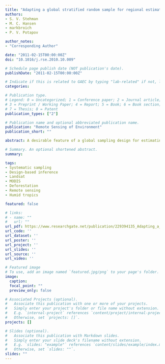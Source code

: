 ```yaml
---
title: "Adapting a global stratified random sample for regional estimation of forest cover change derived from satellite imagery"
authors:
- S. V. Stehman
- M. C. Hansen
- markbroich
- P. V. Potapov

author_notes:
- "Corresponding Author"

date: "2011-02-15T00:00:00Z"
doi: "10.1016/j.rse.2010.10.009"

# Schedule page publish date (NOT publication's date).
publishDate: "2011-02-15T00:00:00Z"

# Indicate if this is related to GAEC by typing "lab-related" if not, leave blank
categories:

# Publication type.
# Legend: 0 = Uncategorized; 1 = Conference paper; 2 = Journal article;
# 3 = Preprint / Working Paper; 4 = Report; 5 = Book; 6 = Book section;
# 7 = Thesis; 8 = Patent
publication_types: ["2"]

# Publication name and optional abbreviated publication name.
publication: "Remote Sensing of Environment"
publication_short: ""

abstract: A desirable feature of a global sampling design for estimating forest cover change based on satellite imagery is the ability to adapt the design to obtain precise regional estimates, where a region may be a country, state, province, or conservation area. A sampling design stratified by an auxiliary variable correlated with forest cover change has this adaptability. A global stratified random sample can be augmented by additional sample units within a region selected by the same stratified protocol and the resulting sample constitutes a stratified random sample of the region. Stratified sampling allows increasing the sample size in a region by a few to many additional sample units. The additional sample units can be effectively allocated to strata to reduce the standard errors of the regional estimates, even though these strata were not initially constructed for the objective of regional estimation. A complete coverage map of deforestation within the Brazilian Legal Amazon (BLA) is used as a population to evaluate precision of regional estimates obtained by augmenting a global stratified random sample. The standard errors of the regional estimates for the BLA and states within the BLA obtained from the augmented stratified design were generally smaller than those attained by simple random sampling and systematic sampling.

# Summary. An optional shortened abstract.
summary: 

tags:
- Systematic sampling
- Design-based inference
- Landsat
- MODIS
- Deforestation
- Remote sensing
- Humid tropics

featured: false

# links:
# - name: ""
#   url: ""
url_pdf: https://www.researchgate.net/publication/229394135_Adapting_a_global_stratified_random_sample_for_regional_estimation_of_forest_cover_change_derived_from_satellite_imagery
url_code: ''
url_dataset: ''
url_poster: ''
url_project: ''
url_slides: ''
url_source: ''
url_video: ''

# Featured image
# To use, add an image named `featured.jpg/png` to your page's folder. 
image:
  caption: 
  focal_point: ""
  preview_only: false

# Associated Projects (optional).
#   Associate this publication with one or more of your projects.
#   Simply enter your project's folder or file name without extension.
#   E.g. `internal-project` references `content/project/internal-project/index.md`.
#   Otherwise, set `projects: []`.
projects: []

# Slides (optional).
#   Associate this publication with Markdown slides.
#   Simply enter your slide deck's filename without extension.
#   E.g. `slides: "example"` references `content/slides/example/index.md`.
#   Otherwise, set `slides: ""`.
slides: ""
---
```




